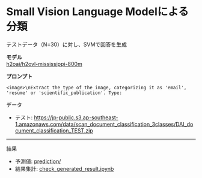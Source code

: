 # Small Vision Language Modelによる分類
テストデータ（N=30）に対し、SVMで回答を生成  

**モデル**  
[h2oai/h2ovl-mississippi-800m](https://huggingface.co/h2oai/h2ovl-mississippi-800m)

**プロンプト**  
```
<image>\nExtract the type of the image, categorizing it as 'email', 'resume' or 'scientific_publication'. Type:
```

データ
- テスト: https://jp-public.s3.ap-southeast-1.amazonaws.com/data/scan_document_classification_3classes/DAI_document_classification_TEST.zip

***
結果
- 予測値: [prediction/](./prediction/)
- 結果集計: [check_generated_result.ipynb](./check_generated_result.ipynb)


